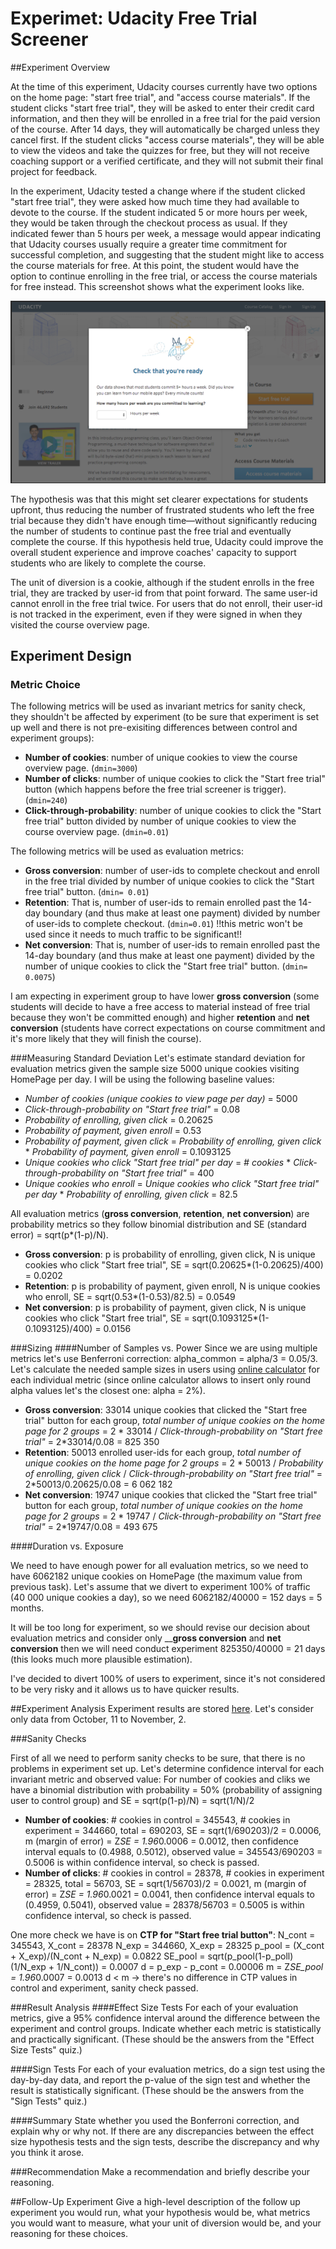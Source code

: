 # Experimet: Udacity Free Trial Screener
##Experiment Overview

At the time of this experiment, Udacity courses currently have two options on the home page: "start free trial", and "access course materials". If the student clicks "start free trial", they will be asked to enter their credit card information, and then they will be enrolled in a free trial for the paid version of the course. After 14 days, they will automatically be charged unless they cancel first. If the student clicks "access course materials", they will be able to view the videos and take the quizzes for free, but they will not receive coaching support or a verified certificate, and they will not submit their final project for feedback.

In the experiment, Udacity tested a change where if the student clicked "start free trial", they were asked how much time they had available to devote to the course. If the student indicated 5 or more hours per week, they would be taken through the checkout process as usual. If they indicated fewer than 5 hours per week, a message would appear indicating that Udacity courses usually require a greater time commitment for successful completion, and suggesting that the student might like to access the course materials for free. At this point, the student would have the option to continue enrolling in the free trial, or access the course materials for free instead. This screenshot shows what the experiment looks like.

![alt text][logo]

[logo]: https://github.com/miptgirl/abtesting/blob/master/data/experiment_screen.png "Experiment screenshot"

The hypothesis was that this might set clearer expectations for students upfront, thus reducing the number of frustrated students who left the free trial because they didn't have enough time—without significantly reducing the number of students to continue past the free trial and eventually complete the course. If this hypothesis held true, Udacity could improve the overall student experience and improve coaches' capacity to support students who are likely to complete the course.

The unit of diversion is a cookie, although if the student enrolls in the free trial, they are tracked by user-id from that point forward. The same user-id cannot enroll in the free trial twice. For users that do not enroll, their user-id is not tracked in the experiment, even if they were signed in when they visited the course overview page.

## Experiment Design
### Metric Choice
The following metrics will be used as invariant metrics for sanity check, they shouldn't be affected by experiment (to be sure that experiment is set up well and there is not pre-exisiting differences between control and experiment groups):
  * __Number of cookies__: number of unique cookies to view the course overview page. (`dmin=3000`)
  * __Number of clicks__: number of unique cookies to click the "Start free trial" button (which happens before the free trial screener is trigger). (`dmin=240`)
  *  __Click-through-probability__: number of unique cookies to click the "Start free trial" button divided by number of unique cookies to view the course overview page. (`dmin=0.01`)

The following metrics will be used as evaluation metrics:
  *  __Gross conversion__: number of user-ids to complete checkout and enroll in the free trial divided by number of unique cookies to click the "Start free trial" button. (`dmin= 0.01`)
  *  __Retention__: That is, number of user-ids to remain enrolled past the 14-day boundary (and thus make at least one payment) divided by number of user-ids to complete checkout. (`dmin=0.01`) !!this metric won't be used since it needs to much traffic to be significant!!
  *  __Net conversion__: That is, number of user-ids to remain enrolled past the 14-day boundary (and thus make at least one payment) divided by the number of unique cookies to click the "Start free trial" button. (`dmin= 0.0075`)

I am expecting in experiment group to have lower __gross conversion__ (some students will decide to have a free access to material instead of free trial because they won't be committed enough) and higher __retention__ and __net conversion__ (students have correct expectations on course commitment and it's more likely that they will finish the course).

###Measuring Standard Deviation
Let's estimate standard deviation for evaluation metrics given the sample size 5000 unique cookies visiting HomePage per day.
I will be using the following baseline values:
  * _Number of cookies (unique cookies to view page per day)_ = 5000
  * _Click-through-probability on "Start free trial"_ = 0.08
  * _Probability of enrolling, given click_ = 0.20625
  * _Probability of payment, given enroll_ = 0.53
  * _Probability of payment, given click_ = _Probability of enrolling, given click_ * _Probability of payment, given enroll_ = 0.1093125
  * _Unique cookies who click "Start free trial" per day_ = _# cookies_ * _Click-through-probability on "Start free trial"_ = 400
  * _Unique cookies who enroll_ = _Unique cookies who click "Start free trial" per day_ * _Probability of enrolling, given click_ = 82.5

All evaluation metrics (__gross conversion__, __retention__, __net conversion__) are probability metrics so they follow binomial distribution and SE (standard error) = sqrt(p*(1-p)/N).

  * __Gross conversion__: p is probability of enrolling, given click, N is unique cookies who click "Start free trial", SE = sqrt(0.20625*(1-0.20625)/400) = 0.0202
  * __Retention__: p is probability of payment, given enroll, N is unique cookies who enroll, SE = sqrt(0.53*(1-0.53)/82.5) = 0.0549
  * __Net conversion__: p is probability of payment, given click, N is unique cookies who click "Start free trial", SE = sqrt(0.1093125*(1-0.1093125)/400) = 0.0156

###Sizing
####Number of Samples vs. Power
Since we are using multiple metrics let's use Benferroni correction: alpha_common = alpha/3 = 0.05/3.
Let's calculate the needed  sample sizes in users using [online calculator](http://www.evanmiller.org/ab-testing/sample-size.html) for each individual metric (since online calculator allows to insert only round alpha values let's the closest one: alpha = 2%).
  * __Gross conversion__: 33014 unique cookies that clicked the "Start free trial" button for each group, _total number of unique cookies on the home page for 2 groups_ = 2 * 33014 / _Click-through-probability on "Start free trial"_ = 2*33014/0.08 = 825 350
  * __Retention__: 50013 enrolled user-ids for each group, _total number of unique cookies on the home page for 2 groups_ = 2 * 50013 / _Probability of enrolling, given click_ / _Click-through-probability on "Start free trial"_ = 2*50013/0.20625/0.08 = 6 062 182
  * __Net conversion__: 19747 unique cookies that clicked the "Start free trial" button for each group, _total number of unique cookies on the home page for 2 groups_ = 2 * 19747 / _Click-through-probability on "Start free trial"_ = 2*19747/0.08 = 493 675

####Duration vs. Exposure

We need to have enough power for all evaluation metrics, so we need to have 6062182 unique cookies on HomePage (the maximum value from previous task). Let's assume that we divert to experiment 100% of traffic (40 000 unique cookies a day), so we need 6062182/40000 = 152 days = 5 months. 

It will be too long for experiment, so we should revise our decision about evaluation metrics and consider only ____gross conversion__ and __net conversion__ then we will need conduct experiment 825350/40000 = 21 days (this looks much more plausible estimation).

I've decided to divert 100% of users to experiment, since it's not considered to be very risky and it allows us to have quicker results.

##Experiment Analysis
Experiment results are stored [here](https://docs.google.com/spreadsheets/d/1j62fHO68B7rxpgoVYsr0Iqy2CJuCM7LuTQ9QBxcQKlc/edit#gid=154400404). Let's consider only data from October, 11 to November, 2.

###Sanity Checks

First of all we need to perform sanity checks to be sure, that there is no problems in experiment set up.
Let's determine confidence interval for each invariant metric and observed value:
For number of cookies and cliks we have a binomial distribution with probability = 50% (probability of assigning user to control group) and SE = sqrt(p(1-p)/N) = sqrt(1/N)/2
  * __Number of cookies__: # cookies in control = 345543, # cookies in experiment = 344660, total = 690203, SE = sqrt(1/690203)/2 = 0.0006, m (margin of error) = Z*SE = 1.96*0.0006 = 0.0012, then confidence interval equals to (0.4988, 0.5012), observed value = 345543/690203 = 0.5006 is within confidence interval, so check is passed.
  * __Number of clicks__: # cookies in control = 28378, # cookies in experiment = 28325, total = 56703, SE = sqrt(1/56703)/2 = 0.0021, m (margin of error) = Z*SE = 1.96*0.0021 = 0.0041, then confidence interval equals to (0.4959, 0.5041), observed value = 28378/56703 = 0.5005 is within confidence interval, so check is passed.

One more check we have is on __CTP for "Start free trial button"__:
N_cont = 345543, X_cont = 28378
N_exp = 344660, X_exp = 28325
p_pool = (X_cont + X_exp)/(N_cont + N_exp) = 0.0822
SE_pool = sqrt(p_pool(1-p_poll)(1/N_exp + 1/N_cont)) = 0.0007
d = p_exp - p_cont = 0.00006
m = Z*SE_pool = 1.96*0.0007 = 0.0013
d < m -> there's no difference in CTP values in control and experiment, sanity check passed.

###Result Analysis
####Effect Size Tests
For each of your evaluation metrics, give a 95% confidence interval around the difference between the experiment and control groups. Indicate whether each metric is statistically and practically significant. (These should be the answers from the "Effect Size Tests" quiz.)

####Sign Tests
For each of your evaluation metrics, do a sign test using the day-by-day data, and report the p-value of the sign test and whether the result is statistically significant. (These should be the answers from the "Sign Tests" quiz.)

####Summary
State whether you used the Bonferroni correction, and explain why or why not. If there are any discrepancies between the effect size hypothesis tests and the sign tests, describe the discrepancy and why you think it arose.

###Recommendation
Make a recommendation and briefly describe your reasoning.

##Follow-Up Experiment
Give a high-level description of the follow up experiment you would run, what your hypothesis would be, what metrics you would want to measure, what your unit of diversion would be, and your reasoning for these choices.
